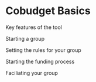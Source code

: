 # Cobudget Basics

Key features of the tool

Starting a group

Setting the rules for your group

Starting the funding process

Faciliating your group

